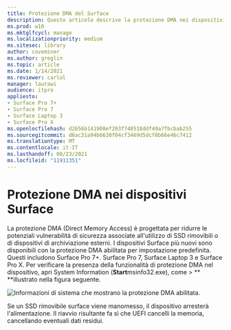 ```yaml
---
title: Protezione DMA del Surface
description: Questo articolo descrive la protezione DMA nei dispositivi Surface compatibili
ms.prod: w10
ms.mktglfcycl: manage
ms.localizationpriority: medium
ms.sitesec: library
author: coveminer
ms.author: greglin
ms.topic: article
ms.date: 1/14/2021
ms.reviewer: carlol
manager: laurawi
audience: itpro
appliesto:
- Surface Pro 7+
- Surface Pro 7
- Surface Laptop 3
- Surface Pro X
ms.openlocfilehash: d2656b141908ef203f748518ddf49a7fbcbab255
ms.sourcegitcommit: d6ac31a94b6630f04cf3469d5dcf8b66e46c7412
ms.translationtype: MT
ms.contentlocale: it-IT
ms.lasthandoff: 08/23/2021
ms.locfileid: "11911351"
---
```

# <a name="dma-protection-on-surface-devices"></a>Protezione DMA nei dispositivi Surface

La protezione DMA (Direct Memory Access) è progettata per ridurre le potenziali vulnerabilità di sicurezza associate all'utilizzo di SSD rimovibili o di dispositivi di archiviazione esterni. I dispositivi Surface più nuovi sono disponibili con la protezione DMA abilitata per impostazione predefinita. Questi includono Surface Pro 7+. Surface Pro 7, Surface Laptop 3 e Surface Pro X.  Per verificare la presenza della funzionalità di protezione DMA nel dispositivo, apri System Information (**Start**msinfo32.exe), come  >  ** **illustrato nella figura seguente.

![Informazioni di sistema che mostrano la protezione DMA abilitata.](images/systeminfodma.png)

Se un SSD rimovibile surface viene manomesso, il dispositivo arresterà l'alimentazione. Il riavvio risultante fa sì che UEFI cancelli la memoria, cancellando eventuali dati residui.
